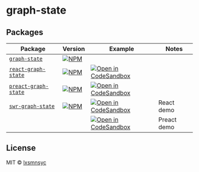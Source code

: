 # graph-state

## Packages

| Package | Version | Example | Notes |
| --- | --- | --- | --- |
| [`graph-state`](https://github.com/lxsmnsyc/graph-state/tree/main/packages/graph-state) | [![NPM](https://img.shields.io/npm/v/graph-state.svg)](https://www.npmjs.com/package/graph-state) | |
| [`react-graph-state`](https://github.com/lxsmnsyc/graph-state/tree/main/packages/react-graph-state) | [![NPM](https://img.shields.io/npm/v/react-graph-state.svg)](https://www.npmjs.com/package/react-graph-state) | [![Open in CodeSandbox](https://img.shields.io/badge/Open%20in-CodeSandbox-blue?style=flat-square&logo=codesandbox)](https://codesandbox.io/s/github/LXSMNSYC/graph-state/tree/main/examples/react-graph-state) |
| [`preact-graph-state`](https://github.com/lxsmnsyc/graph-state/tree/main/packages/preact-graph-state) | [![NPM](https://img.shields.io/npm/v/preact-graph-state.svg)](https://www.npmjs.com/package/preact-graph-state) | [![Open in CodeSandbox](https://img.shields.io/badge/Open%20in-CodeSandbox-blue?style=flat-square&logo=codesandbox)](https://codesandbox.io/s/github/LXSMNSYC/graph-state/tree/main/examples/preact-graph-state) |
| [`swr-graph-state`](https://github.com/lxsmnsyc/graph-state/tree/main/packages/swr-graph-state) | [![NPM](https://img.shields.io/npm/v/swr-graph-state.svg)](https://www.npmjs.com/package/swr-graph-state) | [![Open in CodeSandbox](https://img.shields.io/badge/Open%20in-CodeSandbox-blue?style=flat-square&logo=codesandbox)](https://codesandbox.io/s/github/LXSMNSYC/graph-state/tree/main/examples/react-swr-graph-state) | React demo |
| | | [![Open in CodeSandbox](https://img.shields.io/badge/Open%20in-CodeSandbox-blue?style=flat-square&logo=codesandbox)](https://codesandbox.io/s/github/LXSMNSYC/graph-state/tree/main/examples/preact-swr-graph-state) | Preact demo |

## License

MIT © [lxsmnsyc](https://github.com/lxsmnsyc)
